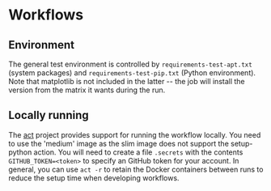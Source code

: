 Workflows
=========

Environment
-----------

The general test environment is controlled by `requirements-test-apt.txt`
(system packages) and `requirements-test-pip.txt` (Python environment). Note
that matplotlib is not included in the latter -- the job will install the
version from the matrix it wants during the run.


Locally running
---------------

The [act](https://github.com/nektos/act) project provides support for running
the workflow locally. You need to use the 'medium' image as the slim image does
not support the setup-python action. You will need to create a file `.secrets` with
the contents `GITHUB_TOKEN=<token>` to specify an GitHub token for your
account. In general, you can use `act -r` to retain the Docker containers
between runs to reduce the setup time when developing workflows.
